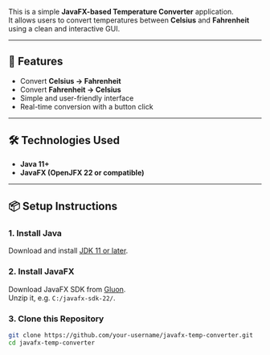This is a simple **JavaFX-based Temperature Converter** application.  
It allows users to convert temperatures between **Celsius** and **Fahrenheit** using a clean and interactive GUI.

---

## 🚀 Features
- Convert **Celsius → Fahrenheit**
- Convert **Fahrenheit → Celsius**
- Simple and user-friendly interface
- Real-time conversion with a button click

---

## 🛠️ Technologies Used
- **Java 11+**
- **JavaFX (OpenJFX 22 or compatible)**

---

## 📦 Setup Instructions

### 1. Install Java
Download and install [JDK 11 or later](https://www.oracle.com/java/technologies/javase-downloads.html).

### 2. Install JavaFX
Download JavaFX SDK from [Gluon](https://gluonhq.com/products/javafx/).  
Unzip it, e.g. `C:/javafx-sdk-22/`.

### 3. Clone this Repository
```bash
git clone https://github.com/your-username/javafx-temp-converter.git
cd javafx-temp-converter
